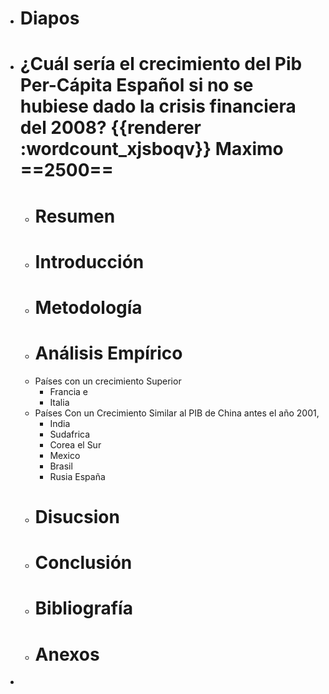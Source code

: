 - # Diapos
- # ¿Cuál sería el crecimiento del Pib Per-Cápita Español si no se hubiese dado la crisis financiera del 2008? {{renderer :wordcount_xjsboqv}} Maximo ==2500==
	- # Resumen
	- # Introducción
	- # Metodología
	- # Análisis Empírico
	- Países con un crecimiento Superior
		- Francia e
		- Italia
	- Países Con un Crecimiento Similar al PIB de China antes el año 2001,
		- India
		- Sudafrica
		- Corea el Sur
		- Mexico
		- Brasil
		- Rusia España
	- # Disucsion
	- # Conclusión
	- # Bibliografía
	- # Anexos
-
